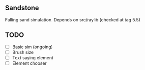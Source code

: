 ## Sandstone

Falling sand simulation. Depends on src/raylib (checked at tag 5.5)

## TODO
- [ ] Basic sim (ongoing)
- [ ] Brush size
- [ ] Text saying element
- [ ] Element chooser